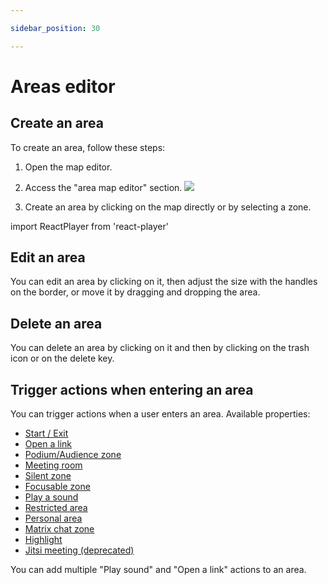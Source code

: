 ```yaml
---

sidebar_position: 30

---
```



# Areas editor

## Create an area
To create an area, follow these steps:
1. Open the map editor.
2. Access the "area map editor" section.
![](../../images/editor/area_editor.png)

3. Create an area by clicking on the map directly or by selecting a zone.

import ReactPlayer from 'react-player'

<ReactPlayer width="100%" loop={true} playing controls url='/docs/map-building/images/editor/area_editor.mp4' />

## Edit an area
You can edit an area by clicking on it, then adjust the size with the handles on the border, or move it by dragging and dropping the area.

## Delete an area
You can delete an area by clicking on it and then by clicking on the trash icon or on the delete key.

## Trigger actions when entering an area
You can trigger actions when a user enters an area. Available properties:
- [Start / Exit](entry-exit.md)
- [Open a link](open-link.md)
- [Podium/Audience zone](broadcast.md)
- [Meeting room](meetingRoom.md)
- [Silent zone](silent.md)
- [Focusable zone](focusable.md)
- [Play a sound](play-sound.md)
- [Restricted area](restricted-area.md)
- [Personal area](personal-area.md)
- [Matrix chat zone](matrix-chat-zone.md)
- [Highlight](highlight.md)
- [Jitsi meeting (deprecated)](jitsi.md)

You can add multiple "Play sound" and "Open a link" actions to an area.